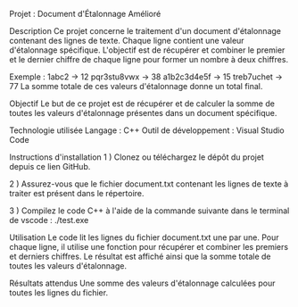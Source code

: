Projet : Document d'Étalonnage Amélioré

Description
Ce projet concerne le traitement d'un document d'étalonnage contenant des lignes de texte. Chaque ligne contient une valeur d'étalonnage spécifique. L'objectif est de récupérer et combiner le premier et le dernier chiffre de chaque ligne pour former un nombre à deux chiffres.

Exemple :
1abc2 → 12
pqr3stu8vwx → 38
a1b2c3d4e5f → 15
treb7uchet → 77
La somme totale de ces valeurs d'étalonnage donne un total final.

Objectif
Le but de ce projet est de récupérer et de calculer la somme de toutes les valeurs d'étalonnage présentes dans un document spécifique.

Technologie utilisée
Langage : C++
Outil de développement : Visual Studio Code

Instructions d'installation
  1 ) Clonez ou téléchargez le dépôt du projet depuis ce lien GitHub.

  2 ) Assurez-vous que le fichier document.txt contenant les lignes de texte à traiter est présent dans le répertoire.

  3 ) Compilez le code C++ à l'aide de la commande suivante dans le terminal de vscode : ./test.exe

Utilisation
Le code lit les lignes du fichier document.txt une par une.
Pour chaque ligne, il utilise une fonction pour récupérer et combiner les premiers et derniers chiffres.
Le résultat est affiché ainsi que la somme totale de toutes les valeurs d'étalonnage.


Résultats attendus
Une somme des valeurs d'étalonnage calculées pour toutes les lignes du fichier.
